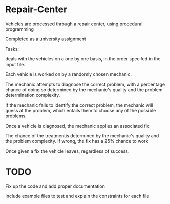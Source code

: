 # Repair-Center
Vehicles are processed through a repair center, using procedural programming


Completed as a university assignment 

Tasks:

deals with the vehicles on a one by one basis, in the order specifed in the input file.

Each vehicle is worked on by a randomly chosen mechanic.

The mechanic attempts to diagnose the correct problem, with a percentage chance of doing so determined by the mechanic's quality and the problem determination complexity.

If the mechanic fails to identify the correct problem, the mechanic will guess at the problem, which entails them to choose any of the possible problems.

Once a vehicle is diagnosed, the mechanic applies an associated fix

The chance of the treatmentis determined by the mechanic's quality and the problem complexity. If wrong, the fix has a 25% chance to work

Once given a fix the vehicle leaves, regardless of success.


# TODO
Fix up the code and add proper documentation

Include example files to test and explain the constraints for each file
